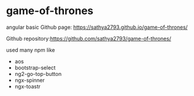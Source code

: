 # game-of-thrones
angular basic
Github page: https://sathya2793.github.io/game-of-thrones/

Github repository:https://github.com/sathya2793/game-of-thrones/

used many npm like

* aos
* bootstrap-select
* ng2-go-top-button
* ngx-spinner
* ngx-toastr
